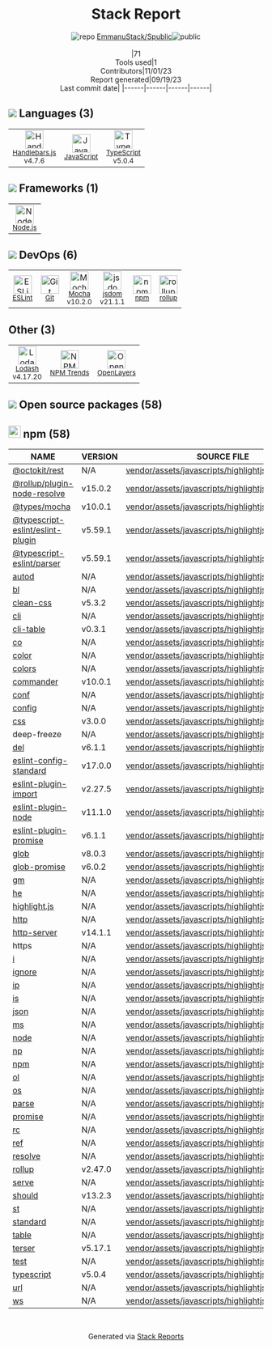 <div align="center">

# Stack Report
![](https://img.stackshare.io/repo.svg "repo") [EmmanuStack/Spublic](https://github.com/EmmanuStack/Spublic)![](https://img.stackshare.io/public_badge.svg "public")
<br/><br/>
|71<br/>Tools used|1<br/>Contributors|11/01/23 <br/>Report generated|09/19/23<br/>Last commit date|
|------|------|------|------|
</div>

## <img src='https://img.stackshare.io/languages.svg'/> Languages (3)
<table><tr>
  <td align='center'>
  <img width='36' height='36' src='https://img.stackshare.io/service/1143/Handlebars.png' alt='Handlebars.js'>
  <br>
  <sub><a href="http://handlebarsjs.com/">Handlebars.js</a></sub>
  <br>
  <sub>v4.7.6</sub>
</td>

<td align='center'>
  <img width='36' height='36' src='https://img.stackshare.io/service/1209/javascript.jpeg' alt='JavaScript'>
  <br>
  <sub><a href="https://developer.mozilla.org/en-US/docs/Web/JavaScript">JavaScript</a></sub>
  <br>
  <sub></sub>
</td>

<td align='center'>
  <img width='36' height='36' src='https://img.stackshare.io/service/1612/bynNY5dJ.jpg' alt='TypeScript'>
  <br>
  <sub><a href="http://www.typescriptlang.org">TypeScript</a></sub>
  <br>
  <sub>v5.0.4</sub>
</td>

</tr>
</table>

## <img src='https://img.stackshare.io/frameworks.svg'/> Frameworks (1)
<table><tr>
  <td align='center'>
  <img width='36' height='36' src='https://img.stackshare.io/service/1011/n1JRsFeB_400x400.png' alt='Node.js'>
  <br>
  <sub><a href="http://nodejs.org/">Node.js</a></sub>
  <br>
  <sub></sub>
</td>

</tr>
</table>

## <img src='https://img.stackshare.io/devops.svg'/> DevOps (6)
<table><tr>
  <td align='center'>
  <img width='36' height='36' src='https://img.stackshare.io/service/3337/Q4L7Jncy.jpg' alt='ESLint'>
  <br>
  <sub><a href="http://eslint.org/">ESLint</a></sub>
  <br>
  <sub></sub>
</td>

<td align='center'>
  <img width='36' height='36' src='https://img.stackshare.io/service/1046/git.png' alt='Git'>
  <br>
  <sub><a href="http://git-scm.com/">Git</a></sub>
  <br>
  <sub></sub>
</td>

<td align='center'>
  <img width='36' height='36' src='https://img.stackshare.io/service/832/mocha.png' alt='Mocha'>
  <br>
  <sub><a href="http://mochajs.org/">Mocha</a></sub>
  <br>
  <sub>v10.2.0</sub>
</td>

<td align='center'>
  <img width='36' height='36' src='https://img.stackshare.io/service/7054/preview.jpeg' alt='jsdom'>
  <br>
  <sub><a href="https://github.com/jsdom/jsdom">jsdom</a></sub>
  <br>
  <sub>v21.1.1</sub>
</td>

<td align='center'>
  <img width='36' height='36' src='https://img.stackshare.io/service/1120/lejvzrnlpb308aftn31u.png' alt='npm'>
  <br>
  <sub><a href="https://www.npmjs.com/">npm</a></sub>
  <br>
  <sub></sub>
</td>

<td align='center'>
  <img width='36' height='36' src='https://img.stackshare.io/service/4423/zE8RTn9E_400x400.jpg' alt='rollup'>
  <br>
  <sub><a href="http://rollupjs.org/">rollup</a></sub>
  <br>
  <sub></sub>
</td>

</tr>
</table>

## Other (3)
<table><tr>
  <td align='center'>
  <img width='36' height='36' src='https://img.stackshare.io/service/2438/lodash.png' alt='Lodash'>
  <br>
  <sub><a href="https://lodash.com">Lodash</a></sub>
  <br>
  <sub>v4.17.20</sub>
</td>

<td align='center'>
  <img width='36' height='36' src='https://img.stackshare.io/service/12294/empty-logo-square.png' alt='NPM Trends'>
  <br>
  <sub><a href="https://www.npmtrends.com/">NPM Trends</a></sub>
  <br>
  <sub></sub>
</td>

<td align='center'>
  <img width='36' height='36' src='https://img.stackshare.io/service/3208/397ce8027eb036960f00dd5153d41993.png' alt='OpenLayers'>
  <br>
  <sub><a href="http://openlayers.org/">OpenLayers</a></sub>
  <br>
  <sub></sub>
</td>

</tr>
</table>


## <img src='https://img.stackshare.io/group.svg' /> Open source packages (58)</h2>

## <img width='24' height='24' src='https://img.stackshare.io/service/1120/lejvzrnlpb308aftn31u.png'/> npm (58)

|NAME|VERSION|SOURCE FILE|
|------|------|------|
|[@octokit/rest](https://github.com/octokit/rest.js)|N/A|[vendor/assets/javascripts/highlightjs/package.json](https://github.com/EmmanuStack/Spublic/blob/main/vendor/assets/javascripts/highlightjs/package.json)|
|[@rollup/plugin-node-resolve](https://github.com/rollup/plugins/tree/master/packages/node-resolve/)|v15.0.2|[vendor/assets/javascripts/highlightjs/package.json](https://github.com/EmmanuStack/Spublic/blob/main/vendor/assets/javascripts/highlightjs/package.json)|
|[@types/mocha](http://definitelytyped.org/)|v10.0.1|[vendor/assets/javascripts/highlightjs/package.json](https://github.com/EmmanuStack/Spublic/blob/main/vendor/assets/javascripts/highlightjs/package.json)|
|[@typescript-eslint/eslint-plugin](https://github.com/typescript-eslint/typescript-eslint)|v5.59.1|[vendor/assets/javascripts/highlightjs/package.json](https://github.com/EmmanuStack/Spublic/blob/main/vendor/assets/javascripts/highlightjs/package.json)|
|[@typescript-eslint/parser](https://github.com/typescript-eslint/typescript-eslint)|v5.59.1|[vendor/assets/javascripts/highlightjs/package.json](https://github.com/EmmanuStack/Spublic/blob/main/vendor/assets/javascripts/highlightjs/package.json)|
|[autod](https://github.com/node-modules/autod)|N/A|[vendor/assets/javascripts/highlightjs/package.json](https://github.com/EmmanuStack/Spublic/blob/main/vendor/assets/javascripts/highlightjs/package.json)|
|[bl](https://github.com/rvagg/bl)|N/A|[vendor/assets/javascripts/highlightjs/package.json](https://github.com/EmmanuStack/Spublic/blob/main/vendor/assets/javascripts/highlightjs/package.json)|
|[clean-css](https://github.com/jakubpawlowicz/clean-css)|v5.3.2|[vendor/assets/javascripts/highlightjs/package.json](https://github.com/EmmanuStack/Spublic/blob/main/vendor/assets/javascripts/highlightjs/package.json)|
|[cli](http://github.com/node-js-libs/cli)|N/A|[vendor/assets/javascripts/highlightjs/package.json](https://github.com/EmmanuStack/Spublic/blob/main/vendor/assets/javascripts/highlightjs/package.json)|
|[cli-table](https://github.com/Automattic/cli-table)|v0.3.1|[vendor/assets/javascripts/highlightjs/package.json](https://github.com/EmmanuStack/Spublic/blob/main/vendor/assets/javascripts/highlightjs/package.json)|
|[co](https://github.com/tj/co)|N/A|[vendor/assets/javascripts/highlightjs/package.json](https://github.com/EmmanuStack/Spublic/blob/main/vendor/assets/javascripts/highlightjs/package.json)|
|[color](https://github.com/Qix-/color)|N/A|[vendor/assets/javascripts/highlightjs/package.json](https://github.com/EmmanuStack/Spublic/blob/main/vendor/assets/javascripts/highlightjs/package.json)|
|[colors](https://github.com/Marak/colors.js)|N/A|[vendor/assets/javascripts/highlightjs/package.json](https://github.com/EmmanuStack/Spublic/blob/main/vendor/assets/javascripts/highlightjs/package.json)|
|[commander](https://github.com/tj/commander.js)|v10.0.1|[vendor/assets/javascripts/highlightjs/package.json](https://github.com/EmmanuStack/Spublic/blob/main/vendor/assets/javascripts/highlightjs/package.json)|
|[conf](https://github.com/sindresorhus/conf)|N/A|[vendor/assets/javascripts/highlightjs/package.json](https://github.com/EmmanuStack/Spublic/blob/main/vendor/assets/javascripts/highlightjs/package.json)|
|[config](http://lorenwest.github.com/node-config)|N/A|[vendor/assets/javascripts/highlightjs/package.json](https://github.com/EmmanuStack/Spublic/blob/main/vendor/assets/javascripts/highlightjs/package.json)|
|[css](https://github.com/reworkcss/css)|v3.0.0|[vendor/assets/javascripts/highlightjs/package.json](https://github.com/EmmanuStack/Spublic/blob/main/vendor/assets/javascripts/highlightjs/package.json)|
|deep-freeze|N/A|[vendor/assets/javascripts/highlightjs/package.json](https://github.com/EmmanuStack/Spublic/blob/main/vendor/assets/javascripts/highlightjs/package.json)|
|[del](https://github.com/sindresorhus/del)|v6.1.1|[vendor/assets/javascripts/highlightjs/package.json](https://github.com/EmmanuStack/Spublic/blob/main/vendor/assets/javascripts/highlightjs/package.json)|
|[eslint-config-standard](https://github.com/standard/eslint-config-standard)|v17.0.0|[vendor/assets/javascripts/highlightjs/package.json](https://github.com/EmmanuStack/Spublic/blob/main/vendor/assets/javascripts/highlightjs/package.json)|
|[eslint-plugin-import](https://github.com/benmosher/eslint-plugin-import)|v2.27.5|[vendor/assets/javascripts/highlightjs/package.json](https://github.com/EmmanuStack/Spublic/blob/main/vendor/assets/javascripts/highlightjs/package.json)|
|[eslint-plugin-node](https://github.com/mysticatea/eslint-plugin-node)|v11.1.0|[vendor/assets/javascripts/highlightjs/package.json](https://github.com/EmmanuStack/Spublic/blob/main/vendor/assets/javascripts/highlightjs/package.json)|
|[eslint-plugin-promise](https://github.com/xjamundx/eslint-plugin-promise)|v6.1.1|[vendor/assets/javascripts/highlightjs/package.json](https://github.com/EmmanuStack/Spublic/blob/main/vendor/assets/javascripts/highlightjs/package.json)|
|[glob](https://github.com/isaacs/node-glob)|v8.0.3|[vendor/assets/javascripts/highlightjs/package.json](https://github.com/EmmanuStack/Spublic/blob/main/vendor/assets/javascripts/highlightjs/package.json)|
|[glob-promise](https://github.com/ahmadnassri/glob-promise)|v6.0.2|[vendor/assets/javascripts/highlightjs/package.json](https://github.com/EmmanuStack/Spublic/blob/main/vendor/assets/javascripts/highlightjs/package.json)|
|[gm](https://github.com/aheckmann/gm)|N/A|[vendor/assets/javascripts/highlightjs/package.json](https://github.com/EmmanuStack/Spublic/blob/main/vendor/assets/javascripts/highlightjs/package.json)|
|[he](https://mths.be/he)|N/A|[vendor/assets/javascripts/highlightjs/package.json](https://github.com/EmmanuStack/Spublic/blob/main/vendor/assets/javascripts/highlightjs/package.json)|
|[highlight.js](https://highlightjs.org/)|N/A|[vendor/assets/javascripts/highlightjs/package.json](https://github.com/EmmanuStack/Spublic/blob/main/vendor/assets/javascripts/highlightjs/package.json)|
|[http](https://github.com/dart-lang/http)|N/A|[vendor/assets/javascripts/highlightjs/package.json](https://github.com/EmmanuStack/Spublic/blob/main/vendor/assets/javascripts/highlightjs/package.json)|
|[http-server](https://github.com/http-party/http-server)|v14.1.1|[vendor/assets/javascripts/highlightjs/package.json](https://github.com/EmmanuStack/Spublic/blob/main/vendor/assets/javascripts/highlightjs/package.json)|
|https|N/A|[vendor/assets/javascripts/highlightjs/package.json](https://github.com/EmmanuStack/Spublic/blob/main/vendor/assets/javascripts/highlightjs/package.json)|
|[i](http://pksunkara.github.com/inflect)|N/A|[vendor/assets/javascripts/highlightjs/package.json](https://github.com/EmmanuStack/Spublic/blob/main/vendor/assets/javascripts/highlightjs/package.json)|
|[ignore](https://github.com/kaelzhang/node-ignore)|N/A|[vendor/assets/javascripts/highlightjs/package.json](https://github.com/EmmanuStack/Spublic/blob/main/vendor/assets/javascripts/highlightjs/package.json)|
|[ip](https://github.com/indutny/node-ip)|N/A|[vendor/assets/javascripts/highlightjs/package.json](https://github.com/EmmanuStack/Spublic/blob/main/vendor/assets/javascripts/highlightjs/package.json)|
|[is](https://github.com/enricomarino/is)|N/A|[vendor/assets/javascripts/highlightjs/package.json](https://github.com/EmmanuStack/Spublic/blob/main/vendor/assets/javascripts/highlightjs/package.json)|
|[json](https://github.com/trentm/json)|N/A|[vendor/assets/javascripts/highlightjs/package.json](https://github.com/EmmanuStack/Spublic/blob/main/vendor/assets/javascripts/highlightjs/package.json)|
|[ms](https://github.com/zeit/ms)|N/A|[vendor/assets/javascripts/highlightjs/package.json](https://github.com/EmmanuStack/Spublic/blob/main/vendor/assets/javascripts/highlightjs/package.json)|
|[node](https://github.com/aredridel/node-bin-gen)|N/A|[vendor/assets/javascripts/highlightjs/package.json](https://github.com/EmmanuStack/Spublic/blob/main/vendor/assets/javascripts/highlightjs/package.json)|
|[np](https://github.com/sindresorhus/np)|N/A|[vendor/assets/javascripts/highlightjs/package.json](https://github.com/EmmanuStack/Spublic/blob/main/vendor/assets/javascripts/highlightjs/package.json)|
|[npm](https://docs.npmjs.com/)|N/A|[vendor/assets/javascripts/highlightjs/package.json](https://github.com/EmmanuStack/Spublic/blob/main/vendor/assets/javascripts/highlightjs/package.json)|
|[ol](https://openlayers.org/)|N/A|[vendor/assets/javascripts/highlightjs/package.json](https://github.com/EmmanuStack/Spublic/blob/main/vendor/assets/javascripts/highlightjs/package.json)|
|[os](https://github.com/DiegoRBaquero/node-os)|N/A|[vendor/assets/javascripts/highlightjs/package.json](https://github.com/EmmanuStack/Spublic/blob/main/vendor/assets/javascripts/highlightjs/package.json)|
|[parse](https://parseplatform.org/)|N/A|[vendor/assets/javascripts/highlightjs/package.json](https://github.com/EmmanuStack/Spublic/blob/main/vendor/assets/javascripts/highlightjs/package.json)|
|[promise](https://github.com/then/promise)|N/A|[vendor/assets/javascripts/highlightjs/package.json](https://github.com/EmmanuStack/Spublic/blob/main/vendor/assets/javascripts/highlightjs/package.json)|
|[rc](https://github.com/dominictarr/rc)|N/A|[vendor/assets/javascripts/highlightjs/package.json](https://github.com/EmmanuStack/Spublic/blob/main/vendor/assets/javascripts/highlightjs/package.json)|
|[ref](https://github.com/TooTallNate/ref)|N/A|[vendor/assets/javascripts/highlightjs/package.json](https://github.com/EmmanuStack/Spublic/blob/main/vendor/assets/javascripts/highlightjs/package.json)|
|[resolve](https://github.com/browserify/resolve)|N/A|[vendor/assets/javascripts/highlightjs/package.json](https://github.com/EmmanuStack/Spublic/blob/main/vendor/assets/javascripts/highlightjs/package.json)|
|[rollup](https://github.com/rollup/rollup)|v2.47.0|[vendor/assets/javascripts/highlightjs/package.json](https://github.com/EmmanuStack/Spublic/blob/main/vendor/assets/javascripts/highlightjs/package.json)|
|[serve](https://github.com/zeit/serve)|N/A|[vendor/assets/javascripts/highlightjs/package.json](https://github.com/EmmanuStack/Spublic/blob/main/vendor/assets/javascripts/highlightjs/package.json)|
|[should](https://github.com/shouldjs/should.js)|v13.2.3|[vendor/assets/javascripts/highlightjs/package.json](https://github.com/EmmanuStack/Spublic/blob/main/vendor/assets/javascripts/highlightjs/package.json)|
|[st](https://github.com/isaacs/st)|N/A|[vendor/assets/javascripts/highlightjs/package.json](https://github.com/EmmanuStack/Spublic/blob/main/vendor/assets/javascripts/highlightjs/package.json)|
|[standard](https://standardjs.com)|N/A|[vendor/assets/javascripts/highlightjs/package.json](https://github.com/EmmanuStack/Spublic/blob/main/vendor/assets/javascripts/highlightjs/package.json)|
|[table](https://github.com/gajus/table)|N/A|[vendor/assets/javascripts/highlightjs/package.json](https://github.com/EmmanuStack/Spublic/blob/main/vendor/assets/javascripts/highlightjs/package.json)|
|[terser](https://terser.org)|v5.17.1|[vendor/assets/javascripts/highlightjs/package.json](https://github.com/EmmanuStack/Spublic/blob/main/vendor/assets/javascripts/highlightjs/package.json)|
|[test](https://github.com/Gozala/test-commonjs/)|N/A|[vendor/assets/javascripts/highlightjs/package.json](https://github.com/EmmanuStack/Spublic/blob/main/vendor/assets/javascripts/highlightjs/package.json)|
|[typescript](https://www.typescriptlang.org/)|v5.0.4|[vendor/assets/javascripts/highlightjs/package.json](https://github.com/EmmanuStack/Spublic/blob/main/vendor/assets/javascripts/highlightjs/package.json)|
|[url](https://github.com/defunctzombie/node-url)|N/A|[vendor/assets/javascripts/highlightjs/package.json](https://github.com/EmmanuStack/Spublic/blob/main/vendor/assets/javascripts/highlightjs/package.json)|
|[ws](https://github.com/websockets/ws)|N/A|[vendor/assets/javascripts/highlightjs/package.json](https://github.com/EmmanuStack/Spublic/blob/main/vendor/assets/javascripts/highlightjs/package.json)|

<br/>
<div align='center'>

Generated via [Stack Reports](https://stackshare.io/stack-report)
